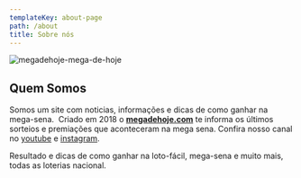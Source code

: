 ```yaml
---
templateKey: about-page
path: /about
title: Sobre nós
---
```

![megadehoje-mega-de-hoje](https://www.megadehoje.com/static/logo-mega-de-hoje-0d1f85f4cc77f9cd3cb0c1544379f7e0.svg "mega-de-hoje-26300217000100")

## **Quem Somos**

Somos um site com noticias, informações e dicas de como ganhar na mega-sena.  Criado em 2018 o **[megadehoje.com](https://megadehoje.com/)** te informa os últimos sorteios e premiações que aconteceram na mega sena. Confira nosso canal no [youtube](https://www.youtube.com/channel/UC41sjSLGYWXZWc3AFPrOxhA) e [instagram](https://www.instagram.com/megadehoje).

Resultado e dicas de como ganhar na loto-fácil, mega-sena e muito mais, todas as loterias nacional.

